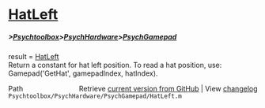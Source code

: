 # [HatLeft](HatLeft)
##### >[Psychtoolbox](Psychtoolbox)>[PsychHardware](PsychHardware)>[PsychGamepad](PsychGamepad)

result = [HatLeft](HatLeft)  
Return a constant for hat left position.  To read a hat position, use:  
Gamepad('GetHat', gamepadIndex, hatIndex).  




<div class="code_header" style="text-align:right;">
  <span style="float:left;">Path&nbsp;&nbsp;</span> <span class="counter">Retrieve <a href=
  "https://raw.github.com/Psychtoolbox-3/Psychtoolbox-3/beta/Psychtoolbox/PsychHardware/PsychGamepad/HatLeft.m">current version from GitHub</a> | View <a href=
  "https://github.com/Psychtoolbox-3/Psychtoolbox-3/commits/beta/Psychtoolbox/PsychHardware/PsychGamepad/HatLeft.m">changelog</a></span>
</div>
<div class="code">
  <code>Psychtoolbox/PsychHardware/PsychGamepad/HatLeft.m</code>
</div>


